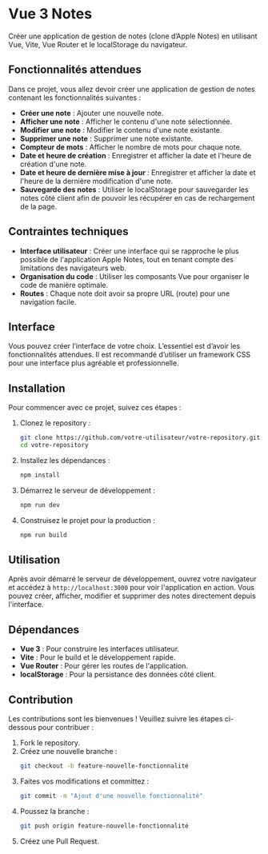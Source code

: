 

# Vue 3 Notes

Créer une application de gestion de notes (clone d’Apple Notes) en utilisant Vue, Vite, Vue Router et le localStorage du navigateur.

## Fonctionnalités attendues

Dans ce projet, vous allez devoir créer une application de gestion de notes contenant les fonctionnalités suivantes :

- **Créer une note** : Ajouter une nouvelle note.
- **Afficher une note** : Afficher le contenu d'une note sélectionnée.
- **Modifier une note** : Modifier le contenu d'une note existante.
- **Supprimer une note** : Supprimer une note existante.
- **Compteur de mots** : Afficher le nombre de mots pour chaque note.
- **Date et heure de création** : Enregistrer et afficher la date et l'heure de création d'une note.
- **Date et heure de dernière mise à jour** : Enregistrer et afficher la date et l'heure de la dernière modification d'une note.
- **Sauvegarde des notes** : Utiliser le localStorage pour sauvegarder les notes côté client afin de pouvoir les récupérer en cas de rechargement de la page.

## Contraintes techniques

- **Interface utilisateur** : Créer une interface qui se rapproche le plus possible de l'application Apple Notes, tout en tenant compte des limitations des navigateurs web.
- **Organisation du code** : Utiliser les composants Vue pour organiser le code de manière optimale.
- **Routes** : Chaque note doit avoir sa propre URL (route) pour une navigation facile.

## Interface

Vous pouvez créer l’interface de votre choix. L’essentiel est d’avoir les fonctionnalités attendues. Il est recommandé d’utiliser un framework CSS pour une interface plus agréable et professionnelle.

## Installation

Pour commencer avec ce projet, suivez ces étapes :

1. Clonez le repository :
    ```bash
    git clone https://github.com/votre-utilisateur/votre-repository.git
    cd votre-repository
    ```

2. Installez les dépendances :
    ```bash
    npm install
    ```

3. Démarrez le serveur de développement :
    ```bash
    npm run dev
    ```

4. Construisez le projet pour la production :
    ```bash
    npm run build
    ```

## Utilisation

Après avoir démarré le serveur de développement, ouvrez votre navigateur et accédez à `http://localhost:3000` pour voir l'application en action. Vous pouvez créer, afficher, modifier et supprimer des notes directement depuis l'interface.

## Dépendances

- **Vue 3** : Pour construire les interfaces utilisateur.
- **Vite** : Pour le build et le développement rapide.
- **Vue Router** : Pour gérer les routes de l'application.
- **localStorage** : Pour la persistance des données côté client.

## Contribution

Les contributions sont les bienvenues ! Veuillez suivre les étapes ci-dessous pour contribuer :

1. Fork le repository.
2. Créez une nouvelle branche :
    ```bash
    git checkout -b feature-nouvelle-fonctionnalité
    ```
3. Faites vos modifications et committez :
    ```bash
    git commit -m "Ajout d'une nouvelle fonctionnalité"
    ```
4. Poussez la branche :
    ```bash
    git push origin feature-nouvelle-fonctionnalité
    ```
5. Créez une Pull Request.


